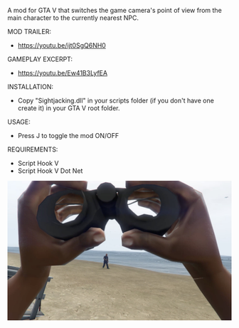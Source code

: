 A mod for GTA V that switches the game camera's point of view from the main character to the currently nearest NPC.

MOD TRAILER:
- https://youtu.be/ijt0SgQ6NH0

GAMEPLAY EXCERPT:
- https://youtu.be/Ew41B3LyfEA

INSTALLATION:
- Copy "Sightjacking.dll" in your scripts folder (if you don't have one create it) in your GTA V root folder.

USAGE:
- Press J to toggle the mod ON/OFF

REQUIREMENTS:
- Script Hook V
- Script Hook V Dot Net

![Sightjacking](screenshots/Sightjacking.jpg)
